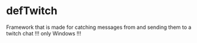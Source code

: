 # defTwitch
Framework that is made for catching messages from and sending them to a twitch chat   !!! only Windows !!!
